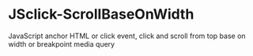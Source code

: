 # JSclick-ScrollBaseOnWidth
JavaScript anchor HTML or click event, click and scroll from top base on width or breakpoint media query 
